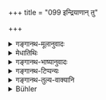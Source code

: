 +++
title = "099 इन्द्रियाणान् तु"

+++

<details><summary>गङ्गानथ-मूलानुवादः</summary>

From among all the organs, if one happens to ooze out, then thereby his wisdom oozes out, just like water from one part of the leathern bag.—(99)
</details>

<details><summary>मेधातिथिः</summary>

निर्धारणे षष्ठी । एकम् एव **यदीन्द्रियं क्षरति**, स्वातन्त्र्येण स्वविषये वर्तमानं न निवार्यते, ततो ऽस्य **क्षरति प्रज्ञा** धैर्यम् इन्द्रियान्तरविषयम् अपि । **दृतिश्** छागादिचर्मोदकाद्याहरणभाजनम् । तस्य संवृतेष्व् अपीतरेषु यद्य् एकस्माद् **उदकं पादात्** स्रवति, सर्वं रिच्यते । ज्ञानाभ्याससंभृतं धैर्यं सम्यक्ज्ञानम् एव वा । विषयगृध्नुतया तद्गतमानसस्य न तत्त्वतो युक्तिशास्त्रगम्या अर्थाः सम्यक् पर्तिभासन्ते ॥ २.९९ ॥
</details>

<details><summary>गङ्गानथ-भाष्यानुवादः</summary>

\[In the term ‘*indriyāṇāṃ*’\] the Genitive has the force of specification.

If even *one* *organ* *happens to ooze out*;—*i.e*., if on functioning freely in regard to its object, it is not checked,—then ‘*his wisdom oozes out*’;—*i.e*., his steadiness in regard to the other organs also (disappears).

‘*Leathern bag*’;—a vessel for carrying water, made of the skin of the goat and other animals. Even though all the other parts of this bag be closed, if water trickles out of a single part of it, the whole bag becomes empty.

In the same manner, the man’s steadiness acquired through continuous practice of wisdom,—or even true wisdom and knowledge itself—(becomes entirely lost). That is, being addicted to several objects, he has his mind always turned towards them, so that the subjects dealt with by reasonings and scriptures do not present themselves to him in the right manner.—(99)
</details>

<details><summary>गङ्गानथ-टिप्पन्यः</summary>

‘*Prajñā*’—‘Wisdom, control over the senses’ (Medhātithi, Govindarāja,
and Rāghavānanda);—‘knowledge of truth’ (Kullūka).

‘*Pādāt*’—This may be taken literally in the sense of *foot*; as Hopkins
rightly remarks—“The hide often is used in oriental countries complete,
each leg being made water-tight.” This is indicated by Medhātithi’s
remarks also.

This verse is quoted in *Vīramitrodaya* (Saṃskāra, p. 493) where the
‘*dṛti*’ is explained as a ‘leathern bag.’ It is quoted to show that
during studentship the strict observance of the vows and restraints is
essential.
</details>

<details><summary>गङ्गानथ-तुल्य-वाक्यानि</summary>

*Kaṭha*, (3. 7).—‘He who is devoid of wisdom, his mind not firm,—his
organs get beyond control,—like vicious horses under the charioteer.’

*Bhagavadgītā*, (3. 67).—‘When the mind follows in the wake of the
roaming senses, it deprives him of his wisdom, and it is lost like the
boat at sea.’
</details>

<details><summary>Bühler</summary>

099	But when one among all the organs slips away (from control), thereby (man's) wisdom slips away from him, even as the water (flows) through the one (open) foot of a (water-carrier's) skin.
</details>
